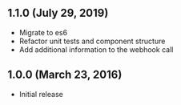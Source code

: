 ## 1.1.0 (July 29, 2019)

* Migrate to es6
* Refactor unit tests and component structure
* Add additional information to the webhook call

## 1.0.0 (March 23, 2016)

* Initial release
